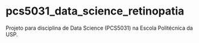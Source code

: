 # pcs5031_data_science_retinopatia
Projeto para disciplina de Data Science (PCS5031) na Escola Politécnica da USP.
